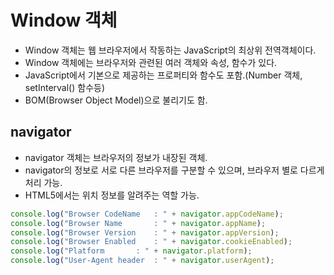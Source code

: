# Window 객체

- Window 객체는 웹 브라우저에서 작동하는 JavaScript의 최상위 전역객체이다.
- Window 객체에는 브라우저와 관련된 여러 객체와 속성, 함수가 있다.
- JavaScript에서 기본으로 제공하는 프로퍼티와 함수도 포함.(Number 객체, setInterval() 함수등)
- BOM(Browser Object Model)으로 불리기도 함.

## navigator

- navigator 객체는 브라우저의 정보가 내장된 객체.
- navigator의 정보로 서로 다른 브라우저를 구분할 수 있으며, 브라우저 별로 다르게 처리 가능.
- HTML5에서는 위치 정보를 알려주는 역할 가능.

```js
console.log("Browser CodeName 	: " + navigator.appCodeName);
console.log("Browser Name 		: " + navigator.appName);
console.log("Browser Version 	: " + navigator.appVersion);
console.log("Browser Enabled 	: " + navigator.cookieEnabled);
console.log("Platform 		: " + navigator.platform);
console.log("User-Agent header 	: " + navigator.userAgent);
```
